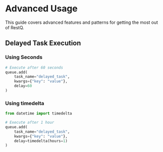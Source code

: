 # Advanced Usage

This guide covers advanced features and patterns for getting the most out of RestQ.

## Delayed Task Execution

### Using Seconds
```python
# Execute after 60 seconds
queue.add(
    task_name="delayed_task",
    kwargs={"key": "value"},
    delay=60
)
```

### Using timedelta
```python
from datetime import timedelta

# Execute after 1 hour
queue.add(
    task_name="delayed_task",
    kwargs={"key": "value"},
    delay=timedelta(hours=1)
)
```